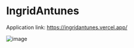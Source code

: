 # IngridAntunes

Application link: https://ingridantunes.vercel.app/

![image](https://user-images.githubusercontent.com/54687122/191756036-b652ed1b-55ce-4d30-bdab-5b9f239db527.png)
